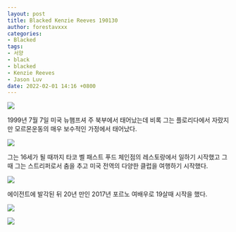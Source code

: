 ```yaml
---
layout: post
title: Blacked Kenzie Reeves 190130
author: forestavxxx
categories: 
- Blacked
tags:
- 서양
- black
- blacked
- Kenzie Reeves
- Jason Luv 
date: 2022-02-01 14:16 +0800
---
```



![](https://raw.githubusercontent.com/forestavxxx/forestavxxx.github.io/main/_images/Kenzie%20Reeves/Kenzie%20Reeves1.jpg)


1999년 7월 7일 미국 뉴햄프셔 주 북부에서 태어났는데 비록 그는 플로리다에서 자랐지만 모르몬운동의 매우 보수적인 가정에서 태어났다. 


![](https://raw.githubusercontent.com/forestavxxx/forestavxxx.github.io/main/_images/Kenzie%20Reeves/Kenzie%20Reeves2.jpg)


그는 16세가 될 때까지 타코 벨 패스트 푸드 체인점의 레스토랑에서 일하기 시작했고 그 때 그는 스트리퍼로서 춤을 추고 미국 전역의 다양한 클럽을 여행하기 시작했다. 


![](https://raw.githubusercontent.com/forestavxxx/forestavxxx.github.io/main/_images/Kenzie%20Reeves/Kenzie%20Reeves3.jpg)


에이전트에 발각된 뒤 20년 만인 2017년 포르노 여배우로 19살때 시작을 했다.


![](https://raw.githubusercontent.com/forestavxxx/forestavxxx.github.io/main/_images/Kenzie%20Reeves/Kenzie%20Reeves4.jpg)


![](https://raw.githubusercontent.com/forestavxxx/forestavxxx.github.io/main/_images/Kenzie%20Reeves/Kenzie%20Reeves5.jpg)



